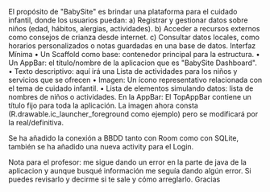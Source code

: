 El propósito de "BabySite" es brindar una plataforma para el cuidado infantil, donde los usuarios puedan: 
a) Registrar y gestionar datos sobre niños (edad, hábitos, alergias, actividades). 
b) Acceder a recursos externos como consejos de crianza desde internet. 
c) Consultar datos locales, como horarios personalizados o notas guardadas en una base de datos. 
Interfaz Mínima 
• Un Scaffold como base: contenedor principal para la estructura. 
• Un AppBar: el título/nombre de la aplicacion que es "BabySite Dashboard". 
• Texto descriptivo: aquí irá una Lista de actividades para los niños y servicios que se ofrecen • Imagen: Un ícono representativo relacionada con el tema de cuidado infantil. 
• Lista de elementos simulando datos: lista de nombres de niños o actividades. En la AppBar: El TopAppBar contiene un título fijo para toda la aplicación. La imagen ahora consta (R.drawable.ic_launcher_foreground como ejemplo) pero se modificará por la real/definitiva. 

Se ha añadido la conexión a BBDD tanto con Room como con SQLite, también se ha añadido una nueva activity para el Login.

Nota para el profesor: me sigue dando un error en la parte de java de la aplicacion y aunque busqué información me seguía dando algún error. Si puedes revisarlo y decirme si te sale y cómo arreglarlo.
Gracias
